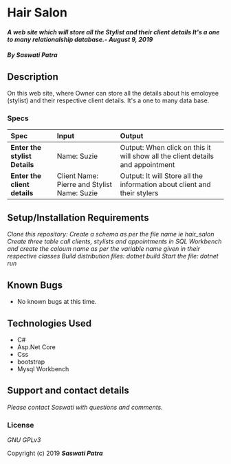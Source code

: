 # Hair Salon

#### _A web site which will store all the Stylist and their client details It's a one to many relationalship database.- August 9, 2019_

#### _By **Saswati Patra**_

## Description

On this web site, where Owner can store all the details about his emoloyee (stylist) and their respective client details. It's a one to many data base.
### Specs
| Spec | Input | Output |
| :-------------     | :------------- | :------------- |
| **Enter the stylist Details** | Name: Suzie | Output: When click on this it will show all the client details and appointment|
| **Enter the client details** |Client Name: Pierre and Stylist Name: Suzie | Output: It will Store all the information about client and their stylers|

## Setup/Installation Requirements
*_Clone this repository:_*
*_Create a schema as per the file name ie hair_salon_*
*_Create three table call clients, stylists and appointments in SQL Workbench and create the coloum name as per the variable name given in their respective classes_*
*_Build distribution files: dotnet build_*
*_Start the file: dotnet run_*


## Known Bugs
* No known bugs at this time.

## Technologies Used
* C#
* Asp.Net Core
* Css
* bootstrap
* Mysql Workbench

## Support and contact details

_Please contact  Saswati with questions and comments._

### License

*GNU GPLv3*

Copyright (c) 2019 **_Saswati Patra_**

